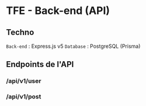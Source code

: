 # TFE - Back-end (API)

## Techno

`Back-end` : Express.js v5
`Database` : PostgreSQL (Prisma)

## Endpoints de l'API

### /api/v1/user

### /api/v1/post
